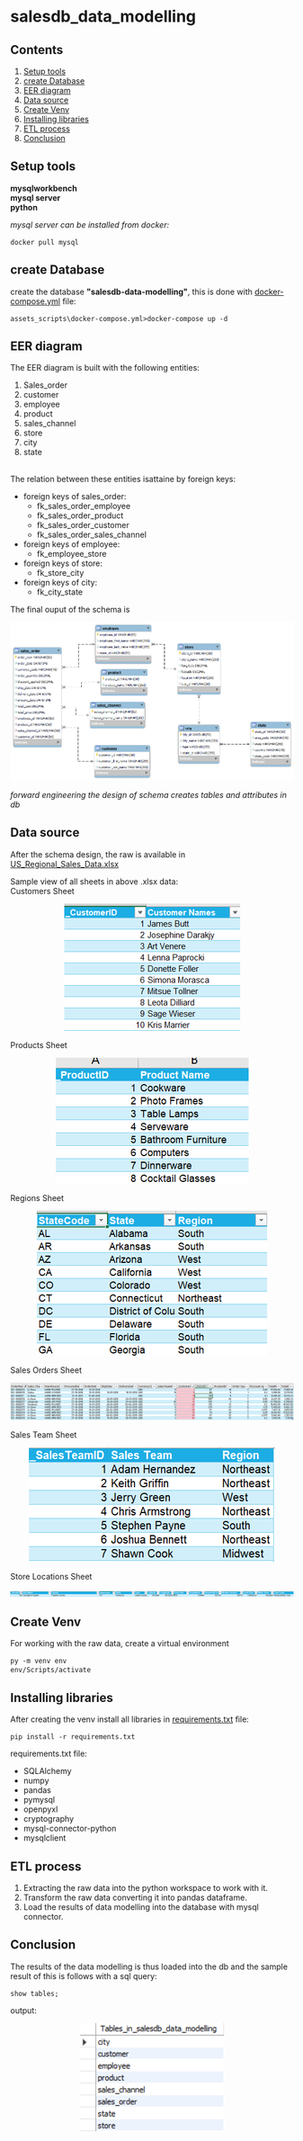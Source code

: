 # salesdb_data_modelling

## Contents
1. [Setup tools](#Setup-tools)
2. [create Database](#create-Database)
3. [EER diagram](#EER-diagram)
4. [Data source](#Data-source)
5. [Create Venv](#Create-Venv)
6. [Installing libraries](#Installing-libraries)
7. [ETL process](#ETL-process)
8. [Conclusion](#Conclusion)

## Setup tools
**mysqlworkbench**<br>
**mysql server**<br>
**python**

*mysql server can be installed from docker:*<br>
```
docker pull mysql
```

## create Database
create the database **"salesdb-data-modelling"**, this is done with [docker-compose.yml](assets_scripts/docker-compose.yml) file:<br>
```
assets_scripts\docker-compose.yml>docker-compose up -d
```

## EER diagram
The EER diagram is built with the following entities:<br>
1. Sales_order
2. customer
3. employee
4. product
5. sales_channel
6. store
7. city
8. state

<br>
The relation between these entities isattaine by foreign keys:<br>

* foreign keys of sales_order:
    * fk_sales_order_employee
    * fk_sales_order_product
    * fk_sales_order_customer
    * fk_sales_order_sales_channel
* foreign keys of employee:
    * fk_employee_store
* foreign keys of store:
    * fk_store_city
* foreign keys of city:
    * fk_city_state

The final ouput of the schema is
<div style="text-align: center;">
    <img src="assets_files\erd.png" alt="erd.png">
</div>

*forward engineering the design of schema creates tables and attributes in db*

## Data source
After the schema design, the raw is available in [US_Regional_Sales_Data.xlsx](assets_files/US_Regional_Sales_Data.xlsx)

Sample view of all sheets in above .xlsx data:<br>
Customers Sheet
<div style="text-align: center;">
    <img src="assets_files\Customers Sheet.png" alt="erd.png">
</div>

Products Sheet
<div style="text-align: center;">
    <img src="assets_files\Products Sheet.png" alt="erd.png">
</div>

Regions Sheet
<div style="text-align: center;">
    <img src="assets_files\Regions Sheet.png" alt="erd.png">
</div>

Sales Orders Sheet
<div style="text-align: center;">
    <img src="assets_files\Sales Orders Sheet.png" alt="erd.png">
</div>

Sales Team Sheet
<div style="text-align: center;">
    <img src="assets_files\Sales Team Sheet.png" alt="erd.png">
</div>

Store Locations Sheet
<div style="text-align: center;">
    <img src="assets_files\Store Locations Sheet.png" alt="erd.png">
</div>


## Create Venv
For working with the raw data, create a virtual environment
```
py -m venv env
env/Scripts/activate
```

## Installing libraries
After creating the venv install all libraries in [requirements.txt](requirements.txt) file:
```
pip install -r requirements.txt
```
requirements.txt file:
* SQLAlchemy
* numpy
* pandas
* pymysql
* openpyxl
* cryptography
* mysql-connector-python
* mysqlclient

## ETL process
1. Extracting the raw data into the python workspace to work with it.
2. Transform the raw data converting it into pandas dataframe.
3. Load the results of data modelling into the database with mysql connector.

## Conclusion
The results of the data modelling is thus loaded into the db and the sample result of this is follows with a sql query:<br>

```
show tables;
```
output:
<div style="text-align: center;">
    <img src="assets_files\sample_output.png" alt="erd.png">
</div>
